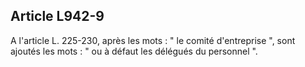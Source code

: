 Article L942-9
----
A l'article L. 225-230, après les mots : " le comité d'entreprise ", sont
ajoutés les mots : " ou à défaut les délégués du personnel ".

